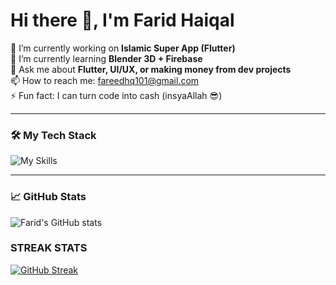 # Hi there 👋, I'm Farid Haiqal

🔭 I’m currently working on **Islamic Super App (Flutter)**  
🌱 I’m currently learning **Blender 3D + Firebase**  
💬 Ask me about **Flutter, UI/UX, or making money from dev projects**  
📫 How to reach me: fareedhq101@gmail.com  
⚡ Fun fact: I can turn code into cash (insyaAllah 😎)

---

### 🛠 My Tech Stack
![My Skills](https://skillicons.dev/icons?i=flutter,dart,python,figma,blender,firebase,git)

---

### 📈 GitHub Stats
![Farid's GitHub stats](https://github-readme-stats.vercel.app/api?username=faridhaiqal&show_icons=true&theme=github_dark)


### STREAK STATS
[![GitHub Streak](https://streak-stats.demolab.com?user=faridhaiqal&theme=dark)](https://git.io/streak-stats)
